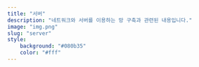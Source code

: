 ```yaml
---
title: "서버"
description: "네트워크와 서버를 이용하는 망 구축과 관련된 내용입니다."
image: "img.png"
slug: "server"
style:
    background: "#080b35"
    color: "#fff"
---
```


